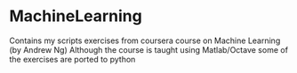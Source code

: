 # MachineLearning

Contains my scripts exercises from coursera course on Machine Learning (by Andrew Ng)
Although the course is taught using Matlab/Octave some of the exercises are ported to python
